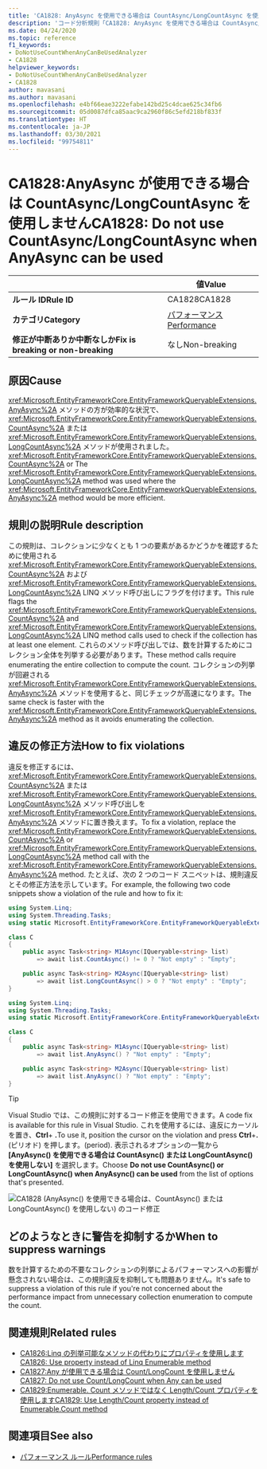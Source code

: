 ```yaml
---
title: 'CA1828: AnyAsync を使用できる場合は CountAsync/LongCountAsync を使用しない (コード分析)'
description: 'コード分析規則「CA1828: AnyAsync を使用できる場合は CountAsync/LongCountAsync を使用しない」について'
ms.date: 04/24/2020
ms.topic: reference
f1_keywords:
- DoNotUseCountWhenAnyCanBeUsedAnalyzer
- CA1828
helpviewer_keywords:
- DoNotUseCountWhenAnyCanBeUsedAnalyzer
- CA1828
author: mavasani
ms.author: mavasani
ms.openlocfilehash: e4bf66eae3222efabe142bd25c4dcae625c34fb6
ms.sourcegitcommit: 05d0087dfca85aac9ca2960f86c5efd218bf833f
ms.translationtype: HT
ms.contentlocale: ja-JP
ms.lasthandoff: 03/30/2021
ms.locfileid: "99754811"
---
```

# <a name="ca1828-do-not-use-countasynclongcountasync-when-anyasync-can-be-used"></a><span data-ttu-id="37416-103">CA1828:AnyAsync が使用できる場合は CountAsync/LongCountAsync を使用しません</span><span class="sxs-lookup"><span data-stu-id="37416-103">CA1828: Do not use CountAsync/LongCountAsync when AnyAsync can be used</span></span>

| | <span data-ttu-id="37416-104">値</span><span class="sxs-lookup"><span data-stu-id="37416-104">Value</span></span> |
|-|-|
| <span data-ttu-id="37416-105">**ルール ID**</span><span class="sxs-lookup"><span data-stu-id="37416-105">**Rule ID**</span></span> |<span data-ttu-id="37416-106">CA1828</span><span class="sxs-lookup"><span data-stu-id="37416-106">CA1828</span></span>|
| <span data-ttu-id="37416-107">**カテゴリ**</span><span class="sxs-lookup"><span data-stu-id="37416-107">**Category**</span></span> |[<span data-ttu-id="37416-108">パフォーマンス</span><span class="sxs-lookup"><span data-stu-id="37416-108">Performance</span></span>](performance-warnings.md)|
| <span data-ttu-id="37416-109">**修正が中断ありか中断なしか**</span><span class="sxs-lookup"><span data-stu-id="37416-109">**Fix is breaking or non-breaking**</span></span> |<span data-ttu-id="37416-110">なし</span><span class="sxs-lookup"><span data-stu-id="37416-110">Non-breaking</span></span>|

## <a name="cause"></a><span data-ttu-id="37416-111">原因</span><span class="sxs-lookup"><span data-stu-id="37416-111">Cause</span></span>

<span data-ttu-id="37416-112"><xref:Microsoft.EntityFrameworkCore.EntityFrameworkQueryableExtensions.AnyAsync%2A> メソッドの方が効率的な状況で、<xref:Microsoft.EntityFrameworkCore.EntityFrameworkQueryableExtensions.CountAsync%2A> または <xref:Microsoft.EntityFrameworkCore.EntityFrameworkQueryableExtensions.LongCountAsync%2A> メソッドが使用されました。</span><span class="sxs-lookup"><span data-stu-id="37416-112"><xref:Microsoft.EntityFrameworkCore.EntityFrameworkQueryableExtensions.CountAsync%2A> or The <xref:Microsoft.EntityFrameworkCore.EntityFrameworkQueryableExtensions.LongCountAsync%2A> method was used where the <xref:Microsoft.EntityFrameworkCore.EntityFrameworkQueryableExtensions.AnyAsync%2A> method would be more efficient.</span></span>

## <a name="rule-description"></a><span data-ttu-id="37416-113">規則の説明</span><span class="sxs-lookup"><span data-stu-id="37416-113">Rule description</span></span>

<span data-ttu-id="37416-114">この規則は、コレクションに少なくとも 1 つの要素があるかどうかを確認するために使用される <xref:Microsoft.EntityFrameworkCore.EntityFrameworkQueryableExtensions.CountAsync%2A> および <xref:Microsoft.EntityFrameworkCore.EntityFrameworkQueryableExtensions.LongCountAsync%2A> LINQ メソッド呼び出しにフラグを付けます。</span><span class="sxs-lookup"><span data-stu-id="37416-114">This rule flags the <xref:Microsoft.EntityFrameworkCore.EntityFrameworkQueryableExtensions.CountAsync%2A> and <xref:Microsoft.EntityFrameworkCore.EntityFrameworkQueryableExtensions.LongCountAsync%2A> LINQ method calls used to check if the collection has at least one element.</span></span> <span data-ttu-id="37416-115">これらのメソッド呼び出しでは、数を計算するためにコレクション全体を列挙する必要があります。</span><span class="sxs-lookup"><span data-stu-id="37416-115">These method calls require enumerating the entire collection to compute the count.</span></span> <span data-ttu-id="37416-116">コレクションの列挙が回避される <xref:Microsoft.EntityFrameworkCore.EntityFrameworkQueryableExtensions.AnyAsync%2A> メソッドを使用すると、同じチェックが高速になります。</span><span class="sxs-lookup"><span data-stu-id="37416-116">The same check is faster with the <xref:Microsoft.EntityFrameworkCore.EntityFrameworkQueryableExtensions.AnyAsync%2A> method as it avoids enumerating the collection.</span></span>

## <a name="how-to-fix-violations"></a><span data-ttu-id="37416-117">違反の修正方法</span><span class="sxs-lookup"><span data-stu-id="37416-117">How to fix violations</span></span>

<span data-ttu-id="37416-118">違反を修正するには、<xref:Microsoft.EntityFrameworkCore.EntityFrameworkQueryableExtensions.CountAsync%2A> または <xref:Microsoft.EntityFrameworkCore.EntityFrameworkQueryableExtensions.LongCountAsync%2A> メソッド呼び出しを <xref:Microsoft.EntityFrameworkCore.EntityFrameworkQueryableExtensions.AnyAsync%2A> メソッドに置き換えます。</span><span class="sxs-lookup"><span data-stu-id="37416-118">To fix a violation, replace the <xref:Microsoft.EntityFrameworkCore.EntityFrameworkQueryableExtensions.CountAsync%2A> or <xref:Microsoft.EntityFrameworkCore.EntityFrameworkQueryableExtensions.LongCountAsync%2A> method call with the <xref:Microsoft.EntityFrameworkCore.EntityFrameworkQueryableExtensions.AnyAsync%2A> method.</span></span> <span data-ttu-id="37416-119">たとえば、次の 2 つのコード スニペットは、規則違反とその修正方法を示しています。</span><span class="sxs-lookup"><span data-stu-id="37416-119">For example, the following two code snippets show a violation of the rule and how to fix it:</span></span>

```csharp
using System.Linq;
using System.Threading.Tasks;
using static Microsoft.EntityFrameworkCore.EntityFrameworkQueryableExtensions;

class C
{
    public async Task<string> M1Async(IQueryable<string> list)
        => await list.CountAsync() != 0 ? "Not empty" : "Empty";

    public async Task<string> M2Async(IQueryable<string> list)
        => await list.LongCountAsync() > 0 ? "Not empty" : "Empty";
}
```

```csharp
using System.Linq;
using System.Threading.Tasks;
using static Microsoft.EntityFrameworkCore.EntityFrameworkQueryableExtensions;

class C
{
    public async Task<string> M1Async(IQueryable<string> list)
        => await list.AnyAsync() ? "Not empty" : "Empty";

    public async Task<string> M2Async(IQueryable<string> list)
        => await list.AnyAsync() ? "Not empty" : "Empty";
}
```

> [!TIP]
> <span data-ttu-id="37416-120">Visual Studio では、この規則に対するコード修正を使用できます。</span><span class="sxs-lookup"><span data-stu-id="37416-120">A code fix is available for this rule in Visual Studio.</span></span> <span data-ttu-id="37416-121">これを使用するには、違反にカーソルを置き、**Ctrl**+ **.**</span><span class="sxs-lookup"><span data-stu-id="37416-121">To use it, position the cursor on the violation and press **Ctrl**+**.**</span></span> <span data-ttu-id="37416-122">(ピリオド) を押します。</span><span class="sxs-lookup"><span data-stu-id="37416-122">(period).</span></span> <span data-ttu-id="37416-123">表示されるオプションの一覧から **[AnyAsync() を使用できる場合は CountAsync() または LongCountAsync() を使用しない]** を選択します。</span><span class="sxs-lookup"><span data-stu-id="37416-123">Choose **Do not use CountAsync() or LongCountAsync() when AnyAsync() can be used** from the list of options that's presented.</span></span>
>
> ![CA1828 (AnyAsync() を使用できる場合は、CountAsync() または LongCountAsync() を使用しない) のコード修正](media/ca1828-codefix.png)

## <a name="when-to-suppress-warnings"></a><span data-ttu-id="37416-125">どのようなときに警告を抑制するか</span><span class="sxs-lookup"><span data-stu-id="37416-125">When to suppress warnings</span></span>

<span data-ttu-id="37416-126">数を計算するための不要なコレクションの列挙によるパフォーマンスへの影響が懸念されない場合は、この規則違反を抑制しても問題ありません。</span><span class="sxs-lookup"><span data-stu-id="37416-126">It's safe to suppress a violation of this rule if you're not concerned about the performance impact from unnecessary collection enumeration to compute the count.</span></span>

## <a name="related-rules"></a><span data-ttu-id="37416-127">関連規則</span><span class="sxs-lookup"><span data-stu-id="37416-127">Related rules</span></span>

- [<span data-ttu-id="37416-128">CA1826:Linq の列挙可能なメソッドの代わりにプロパティを使用します</span><span class="sxs-lookup"><span data-stu-id="37416-128">CA1826: Use property instead of Linq Enumerable method</span></span>](ca1826.md)
- [<span data-ttu-id="37416-129">CA1827:Any が使用できる場合は Count/LongCount を使用しません</span><span class="sxs-lookup"><span data-stu-id="37416-129">CA1827: Do not use Count/LongCount when Any can be used</span></span>](ca1827.md)
- [<span data-ttu-id="37416-130">CA1829:Enumerable. Count メソッドではなく Length/Count プロパティを使用します</span><span class="sxs-lookup"><span data-stu-id="37416-130">CA1829: Use Length/Count property instead of Enumerable.Count method</span></span>](ca1829.md)

## <a name="see-also"></a><span data-ttu-id="37416-131">関連項目</span><span class="sxs-lookup"><span data-stu-id="37416-131">See also</span></span>

- [<span data-ttu-id="37416-132">パフォーマンス ルール</span><span class="sxs-lookup"><span data-stu-id="37416-132">Performance rules</span></span>](performance-warnings.md)
